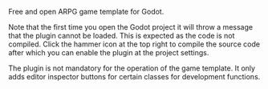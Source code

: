 Free and open ARPG game template for Godot.
  
Note that the first time you open the Godot project it will throw a message that the plugin cannot be loaded. This is expected as the code is not compiled. Click the hammer icon at the top right to compile the source code after which you can enable the plugin at the project settings.  
  
The plugin is not mandatory for the operation of the game template. It only adds editor inspector buttons for certain classes for development functions.